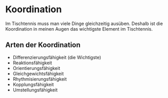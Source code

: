 # Koordination

Im Tischtennis muss man viele Dinge gleichzeitig ausüben. Deshalb ist die Koordination in meinen Augen das wichtigste Element im Tischtennis.

## Arten der Koordination

- Differenzierungsfähigkeit (die Wichtigste)
- Reaktionsfähigkeit
- Orientierungsfähigkeit
- Gleichgewichtsfähigkeit
- Rhythmisierungsfähigkeit
- Kopplungsfähigkeit
- Umstellungsfähigkeit
